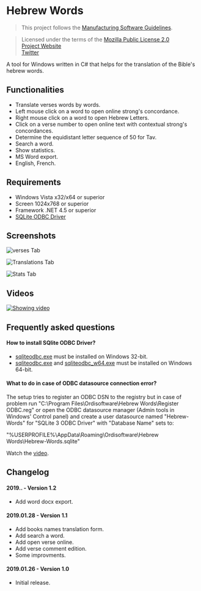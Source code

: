 # Hebrew Words

>This project follows the [Manufacturing Software Guidelines](https://github.com/Ordisoftware/Guidelines).

>Licensed under the terms of the [Mozilla Public License 2.0](LICENSE)<br/>
>[Project Website](http://www.ordisoftware.com/projects/hebrew-words)<br/>
>[Twitter](https://twitter.com/ordisoftware)<br/>

A tool for Windows written in C# that helps for the translation of the Bible's hebrew words.

## Functionalities

- Translate verses words by words.
- Left mouse click on a word to open online strong's concordance.
- Right mouse click on a word to open Hebrew Letters.
- Click on a verse number to open online text with contextual strong's concordances.
- Determine the equidistant letter sequence of 50 for Tav.
- Search a word.
- Show statistics.
- MS Word export.
- English, French.

## Requirements

- Windows Vista x32/x64 or superior
- Screen 1024x768 or superior
- Framework .NET 4.5 or superior
- [SQLite ODBC Driver](http://www.ch-werner.de/sqliteodbc/)

## Screenshots

![verses Tab](http://www.ordisoftware.com/uploads/2019/01/hebrew-words-verses.png)

![Translations Tab](http://www.ordisoftware.com/uploads/2019/01/hebrew-words-translations.png)

![Stats Tab](http://www.ordisoftware.com/uploads/2019/01/hebrew-words-stats.png)

## Videos

[![Showing video](https://img.youtube.com/vi/dYFQS4PP0ws/0.jpg)](https://www.youtube.com/watch?v=dYFQS4PP0ws)

## Frequently asked questions

#### How to install SQlite ODBC Driver?

- [sqliteodbc.exe](http://www.ch-werner.de/sqliteodbc/sqliteodbc.exe) must be installed on Windows 32-bit.
- [sqliteodbc.exe](http://www.ch-werner.de/sqliteodbc/sqliteodbc.exe) and [sqliteodbc_w64.exe](http://www.ch-werner.de/sqliteodbc/sqliteodbc_w64.exe) must be installed on Windows 64-bit.

#### What to do in case of ODBC datasource connection error?

The setup tries to register an ODBC DSN to the registry but in case of problem run "C:\Program Files\Ordisoftware\Hebrew Words\Register ODBC.reg" or open the ODBC datasource manager (Admin tools in Windows' Control panel) and create a user datasource named "Hebrew-Words" for "SQLite 3 ODBC Driver" with "Database Name" sets to:

"%USERPROFILE%\AppData\Roaming\Ordisoftware\Hebrew Words\Hebrew-Words.sqlite"

Watch the [video](https://www.youtube.com/watch?v=WPVF8pj9I3E).

## Changelog

#### 2019.__.__ - Version 1.2

- Add word docx export.

#### 2019.01.28 - Version 1.1

- Add books names translation form.
- Add search a word.
- Add open verse online.
- Add verse comment edition.
- Some improvments.

#### 2019.01.26 - Version 1.0

- Initial release.